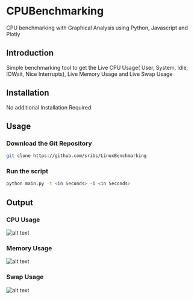 # CPUBenchmarking
CPU benchmarking with Graphical Analysis using Python, Javascript and Plotly

## Introduction
Simple benchmarking tool to get the Live CPU Usage( User, System, Idle, IOWait, Nice Interrupts), Live Memory Usage and Live Swap Usage

## Installation
No additional Installation Required

## Usage
### Download the Git Repository
```bash
git clone https://github.com/sribs/LinuxBenchmarking
```
### Run the script
```bash
python main.py -t <in Seconds> -i <in Seconds>
```

## Output
### CPU Usage
![alt text](https://raw.githubusercontent.com/sribs/LinuxBenchmarking/master/swap.png)

### Memory Usage
![alt text](https://raw.githubusercontent.com/sribs/LinuxBenchmarking/master/cpu.png)

### Swap Usage
![alt text](https://raw.githubusercontent.com/sribs/LinuxBenchmarking/master/memory.png)

